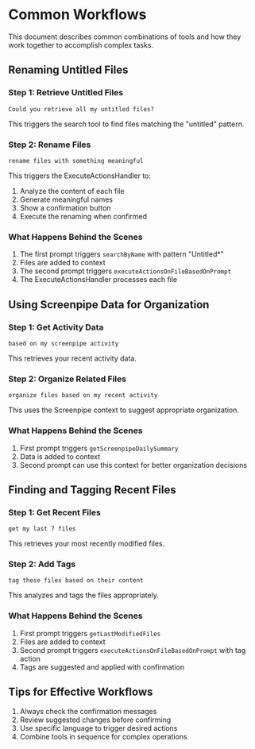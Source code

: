 # Common Workflows

This document describes common combinations of tools and how they work together to accomplish complex tasks.

## Renaming Untitled Files

### Step 1: Retrieve Untitled Files
```
Could you retrieve all my untitled files?
```
This triggers the search tool to find files matching the "untitled" pattern.

### Step 2: Rename Files
```
rename files with something meaningful
```
This triggers the ExecuteActionsHandler to:
1. Analyze the content of each file
2. Generate meaningful names
3. Show a confirmation button
4. Execute the renaming when confirmed

### What Happens Behind the Scenes
1. The first prompt triggers `searchByName` with pattern "Untitled*"
2. Files are added to context
3. The second prompt triggers `executeActionsOnFileBasedOnPrompt`
4. The ExecuteActionsHandler processes each file

## Using Screenpipe Data for Organization

### Step 1: Get Activity Data
```
based on my screenpipe activity
```
This retrieves your recent activity data.

### Step 2: Organize Related Files
```
organize files based on my recent activity
```
This uses the Screenpipe context to suggest appropriate organization.

### What Happens Behind the Scenes
1. First prompt triggers `getScreenpipeDailySummary`
2. Data is added to context
3. Second prompt can use this context for better organization decisions

## Finding and Tagging Recent Files

### Step 1: Get Recent Files
```
get my last 7 files
```
This retrieves your most recently modified files.

### Step 2: Add Tags
```
tag these files based on their content
```
This analyzes and tags the files appropriately.

### What Happens Behind the Scenes
1. First prompt triggers `getLastModifiedFiles`
2. Files are added to context
3. Second prompt triggers `executeActionsOnFileBasedOnPrompt` with tag action
4. Tags are suggested and applied with confirmation

## Tips for Effective Workflows
1. Always check the confirmation messages
2. Review suggested changes before confirming
3. Use specific language to trigger desired actions
4. Combine tools in sequence for complex operations
